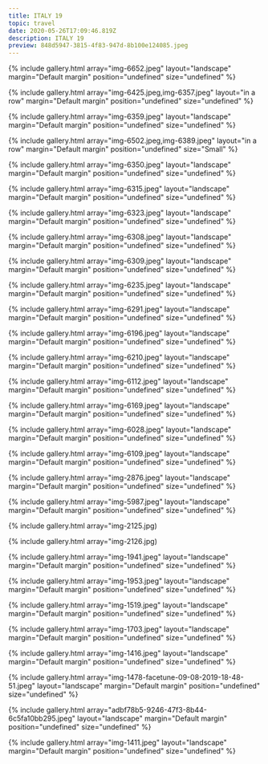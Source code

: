 ```yaml
---
title: ITALY 19
topic: travel
date: 2020-05-26T17:09:46.819Z
description: ITALY 19
preview: 848d5947-3815-4f83-947d-8b100e124085.jpeg
---
```

{% include gallery.html array="img-6652.jpeg" layout="landscape" margin="Default margin" position="undefined" size="undefined" %}

{% include gallery.html array="img-6425.jpeg,img-6357.jpeg" layout="in a row" margin="Default margin" position="undefined" size="undefined" %}

{% include gallery.html array="img-6359.jpeg" layout="landscape" margin="Default margin" position="undefined" size="undefined" %}

{% include gallery.html array="img-6502.jpeg,img-6389.jpeg" layout="in a row" margin="Default margin" position="undefined" size="Small" %}

{% include gallery.html array="img-6350.jpeg" layout="landscape" margin="Default margin" position="undefined" size="undefined" %}

{% include gallery.html array="img-6315.jpeg" layout="landscape" margin="Default margin" position="undefined" size="undefined" %}

{% include gallery.html array="img-6323.jpeg" layout="landscape" margin="Default margin" position="undefined" size="undefined" %}

{% include gallery.html array="img-6308.jpeg" layout="landscape" margin="Default margin" position="undefined" size="undefined" %}

{% include gallery.html array="img-6309.jpeg" layout="landscape" margin="Default margin" position="undefined" size="undefined" %}

{% include gallery.html array="img-6235.jpeg" layout="landscape" margin="Default margin" position="undefined" size="undefined" %}

{% include gallery.html array="img-6291.jpeg" layout="landscape" margin="Default margin" position="undefined" size="undefined" %}

{% include gallery.html array="img-6196.jpeg" layout="landscape" margin="Default margin" position="undefined" size="undefined" %}

{% include gallery.html array="img-6210.jpeg" layout="landscape" margin="Default margin" position="undefined" size="undefined" %}

{% include gallery.html array="img-6112.jpeg" layout="landscape" margin="Default margin" position="undefined" size="undefined" %}

{% include gallery.html array="img-6169.jpeg" layout="landscape" margin="Default margin" position="undefined" size="undefined" %}

{% include gallery.html array="img-6028.jpeg" layout="landscape" margin="Default margin" position="undefined" size="undefined" %}

{% include gallery.html array="img-6109.jpeg" layout="landscape" margin="Default margin" position="undefined" size="undefined" %}

{% include gallery.html array="img-2876.jpeg" layout="landscape" margin="Default margin" position="undefined" size="undefined" %}

{% include gallery.html array="img-5987.jpeg" layout="landscape" margin="Default margin" position="undefined" size="undefined" %}

{% include gallery.html array="img-2125.jpg)

{% include gallery.html array="img-2126.jpg)

{% include gallery.html array="img-1941.jpeg" layout="landscape" margin="Default margin" position="undefined" size="undefined" %}

{% include gallery.html array="img-1953.jpeg" layout="landscape" margin="Default margin" position="undefined" size="undefined" %}

{% include gallery.html array="img-1519.jpeg" layout="landscape" margin="Default margin" position="undefined" size="undefined" %}

{% include gallery.html array="img-1703.jpeg" layout="landscape" margin="Default margin" position="undefined" size="undefined" %}

{% include gallery.html array="img-1416.jpeg" layout="landscape" margin="Default margin" position="undefined" size="undefined" %}

{% include gallery.html array="img-1478-facetune-09-08-2019-18-48-51.jpeg" layout="landscape" margin="Default margin" position="undefined" size="undefined" %}

{% include gallery.html array="adbf78b5-9246-47f3-8b44-6c5fa10bb295.jpeg" layout="landscape" margin="Default margin" position="undefined" size="undefined" %}

{% include gallery.html array="img-1411.jpeg" layout="landscape" margin="Default margin" position="undefined" size="undefined" %}